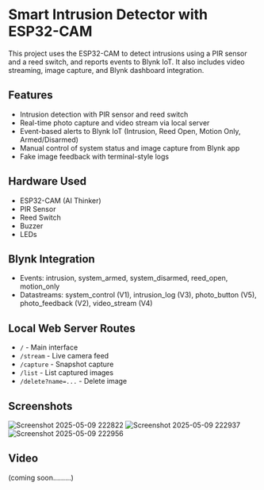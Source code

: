 # Smart Intrusion Detector with ESP32-CAM

This project uses the ESP32-CAM to detect intrusions using a PIR sensor and a reed switch, and reports events to Blynk IoT. It also includes video streaming, image capture, and Blynk dashboard integration.

## Features
- Intrusion detection with PIR sensor and reed switch
- Real-time photo capture and video stream via local server
- Event-based alerts to Blynk IoT (Intrusion, Reed Open, Motion Only, Armed/Disarmed)
- Manual control of system status and image capture from Blynk app
- Fake image feedback with terminal-style logs

## Hardware Used
- ESP32-CAM (AI Thinker)
- PIR Sensor
- Reed Switch
- Buzzer
- LEDs

## Blynk Integration
- Events: intrusion, system_armed, system_disarmed, reed_open, motion_only
- Datastreams: system_control (V1), intrusion_log (V3), photo_button (V5), photo_feedback (V2), video_stream (V4)

## Local Web Server Routes
- `/` - Main interface
- `/stream` - Live camera feed
- `/capture` - Snapshot capture
- `/list` - List captured images
- `/delete?name=...` - Delete image

## Screenshots
![Screenshot 2025-05-09 222822](https://github.com/user-attachments/assets/e608b2c3-ab6a-4c45-a6f8-376775fe3ea8)
![Screenshot 2025-05-09 222937](https://github.com/user-attachments/assets/8963ce9d-cc59-4b18-ae0f-9fbcd9e2b3ca)
![Screenshot 2025-05-09 222956](https://github.com/user-attachments/assets/c2d9539e-e970-4863-8b21-c555b924d584)

## Video 
(coming soon.........)

